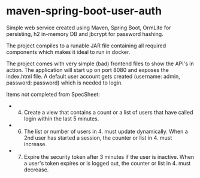 # maven-spring-boot-user-auth
Simple web service created using Maven, Spring Boot, OrmLite for persisting, h2 in-memory DB and jbcrypt for password hashing.

The project compiles to a runable JAR file containing all required components which makes it ideal to run in docker.

The project comes with very simple (bad) frontend files to show the API's in action. The application will start up on port 8080 and exposes the index.html file. A default user account gets created (username: admin, password: password) which is needed to login.

Items not completed from SpecSheet:
* 4. Create a view that contains a count or a list of users that have called login within the last 5 minutes.
* 6. The list or number of users in 4. must update dynamically. When a 2nd user has started a session, the counter or list in 4. must increase.
* 7. Expire the security token after 3 minutes if the user is inactive. When a user's token expires or is logged out, the counter or list in 4. must decrease.
